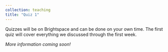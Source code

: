 ```yaml
---
collection: teaching
title: "Quiz 1"
---
```


Quizzes will be on Brightspace and can be done on your own time. The first quiz
will cover everything we discussed through the first week.

*More information coming soon!*
